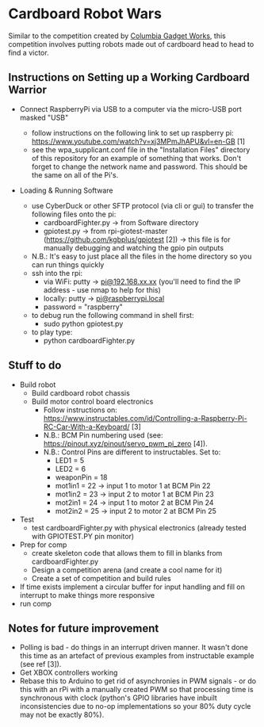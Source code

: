# Cardboard Robot Wars

Similar to the competition created by [Columbia Gadget Works](http://www.columbiagadgetworks.org/wiki/index.php/Combat_Robots), this competition involves putting robots made out of cardboard head to head to find a victor.

## Instructions on Setting up a Working Cardboard Warrior
* Connect RaspberryPi via USB to a computer via the micro-USB port masked "USB"
  * follow instructions on the following link to set up raspberry pi: https://www.youtube.com/watch?v=xj3MPmJhAPU&vl=en-GB [1]
  * see the wpa_supplicant.conf file in the "Installation Files" directory of this repository for an example of something that works. Don't forget to change the network name and password. This should be the same on all of the Pi's.

* Loading & Running Software
  * use CyberDuck or other SFTP protocol (via cli or gui) to transfer the following files onto the pi:
    * cardboardFighter.py -> from Software directory
    * gpiotest.py -> from rpi-giotest-master (https://github.com/kgbplus/gpiotest [2]) -> this file is for manually debugging and watching the gpio pin outputs
  * N.B.: It's easy to just place all the files in the home directory so you can run things quickly
  * ssh into the rpi:
    * via WiFi: putty -> pi@192.168.xx.xx (you'll need to find the IP address - use nmap to help for this)
    * locally:  putty -> pi@raspberrypi.local
    * password = "raspberry"
  * to debug run the following command in shell first:
    * sudo python gpiotest.py
  * to play type:
    * python cardboardFighter.py
  
## Stuff to do
* Build robot
  * Build cardboard robot chassis
  * Build motor control board electronics
    * Follow instructions on: https://www.instructables.com/id/Controlling-a-Raspberry-Pi-RC-Car-With-a-Keyboard/ [3]
    * N.B.: BCM Pin numbering used (see: https://pinout.xyz/pinout/servo_pwm_pi_zero [4]). 
    * N.B.: Control Pins are different to instructables. Set to:
      * LED1 = 5
      * LED2 = 6
      * weaponPin = 18
      * mot1in1 = 22    -> input 1 to motor 1 at BCM Pin 22
      * mot1in2 = 23    -> input 2 to motor 1 at BCM Pin 23
      * mot2in1 = 24    -> input 1 to motor 2 at BCM Pin 24
      * mot2in2 = 25    -> input 2 to motor 2 at BCM Pin 25
* Test 
  * test cardboardFighter.py with physical electronics (already tested with GPIOTEST.PY pin monitor)
* Prep for comp
  * create skeleton code that allows them to fill in blanks from cardboardFighter.py
  * Design a competition arena (and create a cool name for it)
  * Create a set of competition and build rules
* If time exists implement a circular buffer for input handling and fill on interrupt to make things more responsive
* run comp

## Notes for future improvement
* Polling is bad - do things in an interrupt driven manner. It wasn't done this time as an artefact of previous examples from instructable example (see ref [3]).
* Get XBOX controllers working
* Rebase this to Arduino to get rid of asynchronies in PWM signals - or do this with an rPi with a manually created PWM so that processing time is synchronous with clock (python's GPIO libraries have inbuilt inconsistencies due to no-op implementations so your 80% duty cycle may not be exactly 80%).

